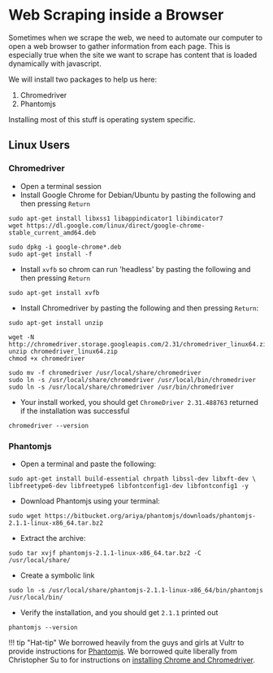 # Web Scraping inside a Browser

Sometimes when we scrape the web, we need to automate our computer to open a web browser to gather information from each page.
This is especially true when the site we want to scrape has content that is loaded dynamically with javascript.

We will install two packages to help us here:

1.  Chromedriver
2.  Phantomjs

Installing most of this stuff is operating system specific.

## Linux Users

### Chromedriver

*   Open a terminal session
*   Install Google Chrome for Debian/Ubuntu by pasting the following and then pressing `Return`
```
sudo apt-get install libxss1 libappindicator1 libindicator7
wget https://dl.google.com/linux/direct/google-chrome-stable_current_amd64.deb

sudo dpkg -i google-chrome*.deb
sudo apt-get install -f
```
*   Install `xvfb` so chrom can run 'headless' by pasting the following and then pressing `Return`
```
sudo apt-get install xvfb
```
*   Install Chromedriver by pasting the following and then pressing `Return`:
```
sudo apt-get install unzip

wget -N http://chromedriver.storage.googleapis.com/2.31/chromedriver_linux64.zip
unzip chromedriver_linux64.zip
chmod +x chromedriver

sudo mv -f chromedriver /usr/local/share/chromedriver
sudo ln -s /usr/local/share/chromedriver /usr/local/bin/chromedriver
sudo ln -s /usr/local/share/chromedriver /usr/bin/chromedriver
```
*   Your install worked, you should get `ChromeDriver 2.31.488763` returned if the installation was successful
```
chromedriver --version
```

### Phantomjs

*   Open a terminal and paste the following:
```
sudo apt-get install build-essential chrpath libssl-dev libxft-dev \
libfreetype6-dev libfreetype6 libfontconfig1-dev libfontconfig1 -y
```
*   Download Phantomjs using your terminal:
```
sudo wget https://bitbucket.org/ariya/phantomjs/downloads/phantomjs-2.1.1-linux-x86_64.tar.bz2
```
*   Extract the archive:
```
sudo tar xvjf phantomjs-2.1.1-linux-x86_64.tar.bz2 -C /usr/local/share/
```
*   Create a symbolic link
```
sudo ln -s /usr/local/share/phantomjs-2.1.1-linux-x86_64/bin/phantomjs /usr/local/bin/
```
*   Verify the installation, and you should get `2.1.1` printed out
```
phantomjs --version
```

!!! tip "Hat-tip"
    We borrowed heavily from the guys and girls at Vultr to provide instructions for [Phantomjs](https://www.vultr.com/docs/how-to-install-phantomjs-on-ubuntu-16-04).
    We borrowed quite liberally from Christopher Su to for instructions on [installing Chrome and Chromedriver](https://christopher.su/2015/selenium-chromedriver-ubuntu/).
